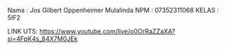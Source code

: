 Nama    : Jos Gilbert Oppenheimer Mulalinda
NPM     : 07352311068
KELAS   : 5IF2

LINK UTS:
https://www.youtube.com/live/o0OrRaZZaXA?si=4FpK4s_84X7M0JEk